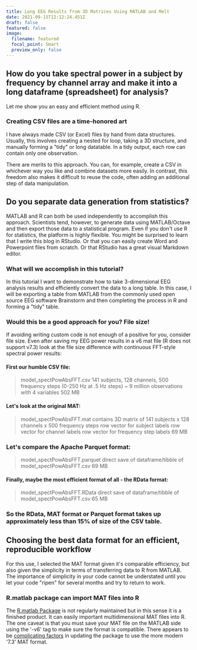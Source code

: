 ```yaml
---
title: Long EEG Results from 3D Matrices Using MATLAB and Melt
date: 2021-09-15T12:12:24.451Z
draft: false
featured: false
image:
  filename: featured
  focal_point: Smart
  preview_only: false
---
```

## How do you take spectral power in a subject by frequency by channel array and make it into a long dataframe (spreadsheet) for analysis?

Let me show you an easy and efficient method using R.

### Creating CSV files are a time-honored art

I have always made CSV (or Excel) files by hand from data structures. Usually, this involves creating a nested for loop, taking a 3D structure, and manually forming a "tidy" or long datatable. In a tidy output, each row can contain only one observation. 

There are merits to this approach. You can, for example, create a CSV in whichever way you like and combine datasets more easily. In contrast, this freedom also makes it difficult to reuse the code, often adding an additional step of data manipulation.

## Do you separate data generation from statistics?

MATLAB and R can both be used independently to accomplish this approach. Scientists tend, however, to generate data using MATLAB/Octave and then export those data to a statistical program. Even if you don't use R for statistics, the platform is highly flexible. You might be surprised to learn that I write this blog in RStudio. Or that you can easily create Word and Powerpoint files from scratch. Or that RStudio has a great visual Markdown editor.

### What will we accomplish in this tutorial?

In this tutorial I want to demonstrate how to take 3-dimensional EEG analysis results and efficiently convert the data to a long table. In this case, I will be exporting a table from MATLAB from the commonly used open source EEG software Brainstorm and then completing the process in R and forming a "tidy" table.

### Would this be a good approach for you? File size!

If avoiding writing custom code is not enough of a positive for you, consider file size. Even after saving my EEG power results in a v6 mat file (R does not support v7.3) look at the file size difference with continuous FFT-style spectral power results:

#### First our humble CSV file:

> model_spectPowAbsFFT.csv
> 141 subjects, 128 channels, 500 frequency steps (0-250 Hz at .5 Hz steps)
> ~ 9 million observations with 4 variables
> 502 MB

#### Let's look at the original MAT:

> model_spectPowAbsFFT.mat
> contains 3D matrix of 141 subjects x 128 channels x 500 frequency steps
> row vector for subject labels
> row vector for channel labels
> row vector for frequency step labels
> 69 MB

### Let's compare the Apache Parquet format:

> model_spectPowAbsFFT.parquet
> direct save of dataframe/tibble of model_spectPowAbsFFT.csv
> 69 MB

#### Finally, maybe the most efficient format of all - the RData format:

> model_spectPowAbsFFT.RData
> direct save of dataframe/tibble of model_spectPowAbsFFT.csv
> 65 MB

### So the RData, MAT format or Parquet format takes up approximately less than 15% of size of the CSV table.

## Choosing the best data format for an efficient, reproducible workflow

For this use, I selected the MAT format given it's comparable efficiency, but also given the simplicity in terms of transferring data to R from MATLAB. The importance of simplicity in your code cannot be understated until you let your code "ripen" for several months and try to return to work.

### R.matlab package can import MAT files into R

The [R.matlab Package](https://github.com/HenrikBengtsson/R.matlab) is not regularly maintained but in this sense it is a finished product. It can easily important multidimensional MAT files into R. The one caveat is that you must save your MAT file on the MATLAB side using the '-v6' tag to make sure the format is compatible. There appears to be [complicating factors](https://github.com/HenrikBengtsson/R.matlab/issues/20) in updating the package to use the more modern '7.3' MAT format.